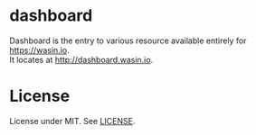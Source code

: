# dashboard

Dashboard is the entry to various resource available entirely for https://wasin.io.  
It locates at http://dashboard.wasin.io.

# License

License under MIT.
See [LICENSE](https://github.com/haxpor/dashboard/blob/master/LICENSE).
